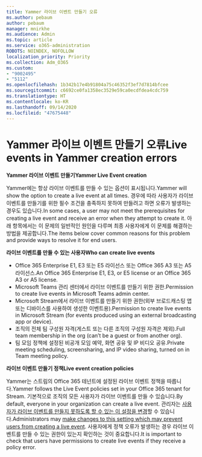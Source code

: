 ```yaml
---
title: Yammer 라이브 이벤트 만들기 오류
ms.author: pebaum
author: pebaum
manager: mnirkhe
ms.audience: Admin
ms.topic: article
ms.service: o365-administration
ROBOTS: NOINDEX, NOFOLLOW
localization_priority: Priority
ms.collection: Adm_O365
ms.custom:
- "9002495"
- "5112"
ms.openlocfilehash: 1b342b17e4b91804a75c46352f3ef7d7814bfcee
ms.sourcegitcommit: c6692ce0fa1358ec3529e59ca0ecdfdea4cdc759
ms.translationtype: HT
ms.contentlocale: ko-KR
ms.lasthandoff: 09/14/2020
ms.locfileid: "47675448"
---
```

# <a name="live-events-in-yammer-creation-errors"></a><span data-ttu-id="0599f-102">Yammer 라이브 이벤트 만들기 오류</span><span class="sxs-lookup"><span data-stu-id="0599f-102">Live events in Yammer creation errors</span></span>

<span data-ttu-id="0599f-103">**Yammer 라이브 이벤트 만들기**</span><span class="sxs-lookup"><span data-stu-id="0599f-103">**Yammer Live Event creation**</span></span>

<span data-ttu-id="0599f-104">Yammer에는 항상 라이브 이벤트를 만들 수 있는 옵션이 표시됩니다.</span><span class="sxs-lookup"><span data-stu-id="0599f-104">Yammer will show the option to create a live event at all times.</span></span> <span data-ttu-id="0599f-105">경우에 따라 사용자가 라이브 이벤트를 만들기를 위한 필수 조건을 충족하지 못하여 만들려고 하면 오류가 발생하는 경우도 있습니다.</span><span class="sxs-lookup"><span data-stu-id="0599f-105">In some cases, a user may not meet the prerequisites for creating a live event and receive an error when they attempt to create it.</span></span> <span data-ttu-id="0599f-106">아래 항목에서는 이 문제의 일반적인 원인을 다루며 최종 사용자에게 이 문제를 해결하는 방법을 제공합니다.</span><span class="sxs-lookup"><span data-stu-id="0599f-106">The items below cover common reasons for this problem and provide ways to resolve it for end users.</span></span>

<span data-ttu-id="0599f-107">**라이브 이벤트를 만들 수 있는 사용자**</span><span class="sxs-lookup"><span data-stu-id="0599f-107">**Who can create live events**</span></span>
- <span data-ttu-id="0599f-108">Office 365 Enterprise E1, E3 또는 E5 라이선스 또는 Office 365 A3 또는 A5 라이선스.</span><span class="sxs-lookup"><span data-stu-id="0599f-108">An Office 365 Enterprise E1, E3, or E5 license or an Office 365 A3 or A5 license.</span></span>
- <span data-ttu-id="0599f-109">Microsoft Teams 관리 센터에서 라이브 이벤트를 만들기 위한 권한.</span><span class="sxs-lookup"><span data-stu-id="0599f-109">Permission to create live events in Microsoft Teams admin center.</span></span>
- <span data-ttu-id="0599f-110">Microsoft Stream에서 라이브 이벤트를 만들기 위한 권한(외부 브로드캐스팅 앱 또는 디바이스를 사용하여 생성한 이벤트용).</span><span class="sxs-lookup"><span data-stu-id="0599f-110">Permission to create live events in Microsoft Stream (for events produced using an external broadcasting app or device).</span></span>
- <span data-ttu-id="0599f-111">조직의 전체 팀 구성원 자격(게스트 또는 다른 조직의 구성원 자격은 제외).</span><span class="sxs-lookup"><span data-stu-id="0599f-111">Full team membership in the org (can’t be a guest or from another org).</span></span>
- <span data-ttu-id="0599f-112">팀 모임 정책에 설정된 비공개 모임 예약, 화면 공유 및 IP 비디오 공유.</span><span class="sxs-lookup"><span data-stu-id="0599f-112">Private meeting scheduling, screensharing, and IP video sharing, turned on in Team meeting policy.</span></span>

<span data-ttu-id="0599f-113">**라이브 이벤트 만들기 정책**</span><span class="sxs-lookup"><span data-stu-id="0599f-113">**Live event creation policies**</span></span>

<span data-ttu-id="0599f-114">Yammer는 스트림의 Office 365 테넌트에 설정된 라이브 이벤트 정책을 따릅니다.</span><span class="sxs-lookup"><span data-stu-id="0599f-114">Yammer follows the Live Event policies set in your Office 365 tenant for Stream.</span></span> <span data-ttu-id="0599f-115">기본적으로 조직의 모든 사용자가 라이브 이벤트를 만들 수 있습니다.</span><span class="sxs-lookup"><span data-stu-id="0599f-115">By default, everyone in your organization can create a live event.</span></span> <span data-ttu-id="0599f-116">관리자는 [사용자가 라이브 이벤트를 만들지 못하도록 할 수 있는 이 설정을 변경](https://docs.microsoft.com/stream/live-event-administration#enabling-and-restricting-users-to-creating)할 수 있습니다.</span><span class="sxs-lookup"><span data-stu-id="0599f-116">Administrators may [make changes to this setting which may prevent users from creating a live event](https://docs.microsoft.com/stream/live-event-administration#enabling-and-restricting-users-to-creating).</span></span> <span data-ttu-id="0599f-117">사용자에게 정책 오류가 발생하는 경우 라이브 이벤트를 만들 수 있는 권한이 있는지 확인하는 것이 중요합니다.</span><span class="sxs-lookup"><span data-stu-id="0599f-117">It is important to check that users have permissions to create live events if they receive a policy error.</span></span>
